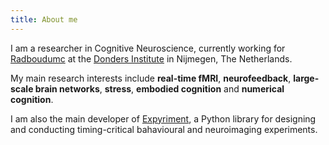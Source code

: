 ```yaml
---
title: About me
---
```


I am a researcher in Cognitive Neuroscience, currently working for [Radboudumc](https://www.radboudumc.nl/en/patient-care) at the [Donders Institute](https://ru.nl/donders) in Nijmegen, The Netherlands.

My main research interests include **real-time fMRI**, **neurofeedback**, **large-scale brain networks**, **stress**, **embodied cognition** and **numerical cognition**.

I am also the main developer of [Expyriment](https://www.expyriment.org), a Python library for designing and conducting timing-critical bahavioural and neuroimaging experiments.
